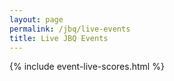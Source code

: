 ```yaml
---
layout: page
permalink: /jbq/live-events
title: Live JBQ Events
---
```


{% include event-live-scores.html %}
